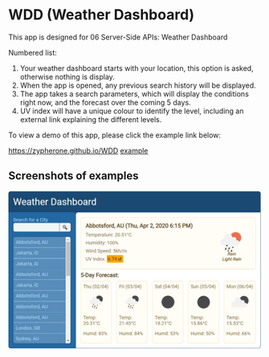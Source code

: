 # WDD (Weather Dashboard)
This app is designed for 06 Server-Side APIs: Weather Dashboard

Numbered list:

1. Your weather dashboard starts with your location, this option is asked, otherwise nothing is display.
2. When the app is opened, any previous search history will be displayed.
3. The app takes a search parameters, which will display the conditions right now, and the forecast over the coming 5 days.
4. UV index will have a unique colour to identify the level, including an external link explaining the different levels.

To view a demo of this app, please click the example link below:

https://zypherone.github.io/WDD [example](https://zypherone.github.io/WDD)

## Screenshots of examples

![Screenshot](screenshot-01.jpg?raw=true "Screenshot")



